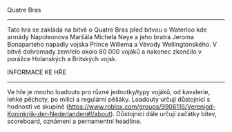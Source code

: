 Quatre Bras

---------

Tato hra se zakládá na bitvě o Quatre Bras před bitvou o Waterloo kde armády Napoleonova Maršála Michela Neye a jeho bratra Jeroma Bonaparteho
napadly vojska Prince Willema a Vévody Wellingtonského. V bitvě dohromady zemřelo okolo 80 000 vojáků a nakonec zkončilo v porážce Holanských
a Britských vojsk.

INFORMACE KE HŘE

-----------------

Ve hře je mnoho loadouts pro různé jednotky/typy vojáků, od kavalerie, lehké pěchoty, po milici a regulární pěšáky. Loadouty určují důstojnící s hodností
ve skupině (https://www.roblox.com/groups/9906116/Verenigd-Koninkrijk-der-Nederlanden#!/about). Důstojníci dále určují začátky bitev, scoreboard, oznámení
a pernamentní headline. 
